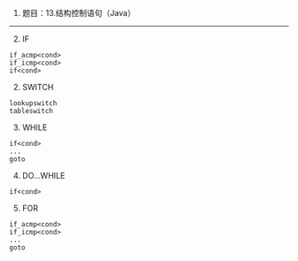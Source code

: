 1. 题目：13.结构控制语句（Java）
---
2. IF

```shell
if_acmp<cond>
if_icmp<cond>
if<cond>
```

2. SWITCH

```shell
lookupswitch
tableswitch
```

3. WHILE

```shell
if<cond>
...
goto
```

4. DO...WHILE

```shell
if<cond>
```

5. FOR

```shell
if_acmp<cond>
if_icmp<cond>
...
goto
```
